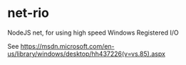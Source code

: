 # net-rio
NodeJS net, for using high speed Windows Registered I/O

See https://msdn.microsoft.com/en-us/library/windows/desktop/hh437226(v=vs.85).aspx